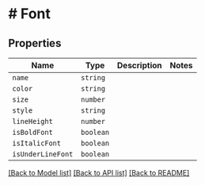 # # Font



## Properties

Name | Type | Description | Notes
------------ | ------------- | ------------- | -------------
| `name` | ```string``` |   |  |
| `color` | ```string``` |   |  |
| `size` | ```number``` |   |  |
| `style` | ```string``` |   |  |
| `lineHeight` | ```number``` |   |  |
| `isBoldFont` | ```boolean``` |   |  |
| `isItalicFont` | ```boolean``` |   |  |
| `isUnderLineFont` | ```boolean``` |   |  |

[[Back to Model list]](../README.md#models) [[Back to API list]](../README.md#api-endpoints) [[Back to README]](../README.md)
